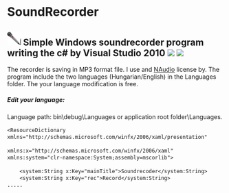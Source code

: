 # SoundRecorder 
![](https://github.com/Gabee8/SoundRecorder/blob/main/SoundRecorder/images/mainicon.png) Simple Windows soundrecorder program writing the c# by Visual Studio 2010
![](https://tandemradio.hu/wp-content/uploads/Hangrogzito-1.png)
![](https://tandemradio.hu/wp-content/uploads/soundrec1.4_en.png)
-------------
The recorder is saving in MP3 format file. I use and [NAudio](https://github.com/naudio/NAudio) license by.
The program include the two languages (Hungarian/English) in the Languages folder. The your language modification is free.

##### Edit your language:
Language path: bin\debug\Languages or application root folder\Languages.
```xaml
<ResourceDictionary xmlns="http://schemas.microsoft.com/winfx/2006/xaml/presentation"
                    xmlns:x="http://schemas.microsoft.com/winfx/2006/xaml" xmlns:system="clr-namespace:System;assembly=mscorlib">

    <system:String x:Key="mainTitle">Soundrecoder</system:String>
    <system:String x:Key="rec">Record</system:String>
.....
```
